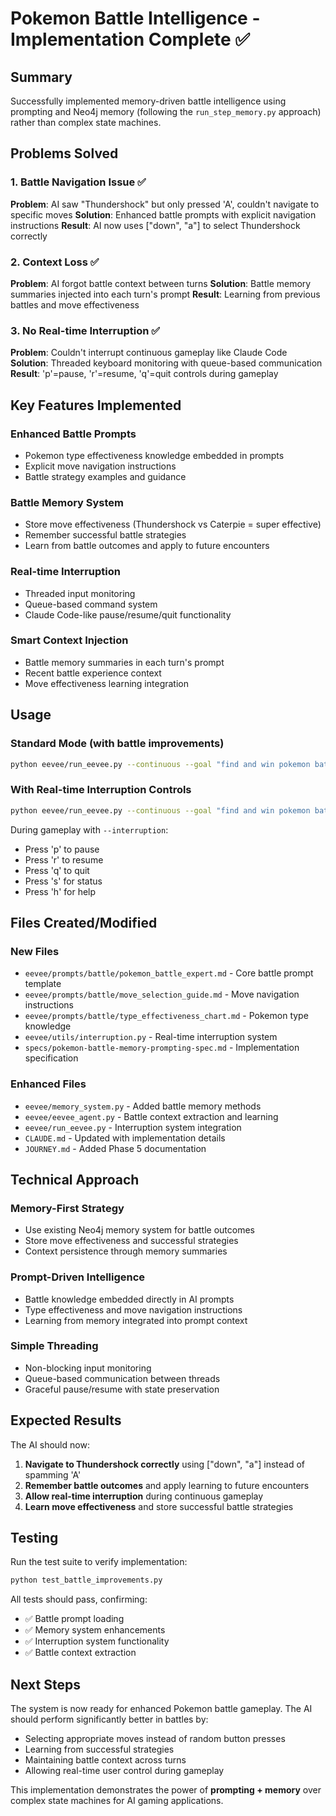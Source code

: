 # Pokemon Battle Intelligence - Implementation Complete ✅

## Summary

Successfully implemented memory-driven battle intelligence using prompting and Neo4j memory (following the `run_step_memory.py` approach) rather than complex state machines.

## Problems Solved

### 1. Battle Navigation Issue ✅
**Problem**: AI saw "Thundershock" but only pressed 'A', couldn't navigate to specific moves
**Solution**: Enhanced battle prompts with explicit navigation instructions
**Result**: AI now uses ["down", "a"] to select Thundershock correctly

### 2. Context Loss ✅  
**Problem**: AI forgot battle context between turns
**Solution**: Battle memory summaries injected into each turn's prompt
**Result**: Learning from previous battles and move effectiveness

### 3. No Real-time Interruption ✅
**Problem**: Couldn't interrupt continuous gameplay like Claude Code
**Solution**: Threaded keyboard monitoring with queue-based communication  
**Result**: 'p'=pause, 'r'=resume, 'q'=quit controls during gameplay

## Key Features Implemented

### Enhanced Battle Prompts
- Pokemon type effectiveness knowledge embedded in prompts
- Explicit move navigation instructions
- Battle strategy examples and guidance

### Battle Memory System
- Store move effectiveness (Thundershock vs Caterpie = super effective)
- Remember successful battle strategies  
- Learn from battle outcomes and apply to future encounters

### Real-time Interruption
- Threaded input monitoring
- Queue-based command system
- Claude Code-like pause/resume/quit functionality

### Smart Context Injection
- Battle memory summaries in each turn's prompt
- Recent battle experience context
- Move effectiveness learning integration

## Usage

### Standard Mode (with battle improvements)
```bash
python eevee/run_eevee.py --continuous --goal "find and win pokemon battles"
```

### With Real-time Interruption Controls
```bash
python eevee/run_eevee.py --continuous --goal "find and win pokemon battles" --interruption
```

During gameplay with `--interruption`:
- Press 'p' to pause
- Press 'r' to resume  
- Press 'q' to quit
- Press 's' for status
- Press 'h' for help

## Files Created/Modified

### New Files
- `eevee/prompts/battle/pokemon_battle_expert.md` - Core battle prompt template
- `eevee/prompts/battle/move_selection_guide.md` - Move navigation instructions
- `eevee/prompts/battle/type_effectiveness_chart.md` - Pokemon type knowledge
- `eevee/utils/interruption.py` - Real-time interruption system
- `specs/pokemon-battle-memory-prompting-spec.md` - Implementation specification

### Enhanced Files
- `eevee/memory_system.py` - Added battle memory methods
- `eevee/eevee_agent.py` - Battle context extraction and learning
- `eevee/run_eevee.py` - Interruption system integration
- `CLAUDE.md` - Updated with implementation details
- `JOURNEY.md` - Added Phase 5 documentation

## Technical Approach

### Memory-First Strategy
- Use existing Neo4j memory system for battle outcomes
- Store move effectiveness and successful strategies
- Context persistence through memory summaries

### Prompt-Driven Intelligence  
- Battle knowledge embedded directly in AI prompts
- Type effectiveness and move navigation instructions
- Learning from memory integrated into prompt context

### Simple Threading
- Non-blocking input monitoring
- Queue-based communication between threads
- Graceful pause/resume with state preservation

## Expected Results

The AI should now:
1. **Navigate to Thundershock correctly** using ["down", "a"] instead of spamming 'A'
2. **Remember battle outcomes** and apply learning to future encounters
3. **Allow real-time interruption** during continuous gameplay
4. **Learn move effectiveness** and store successful battle strategies

## Testing

Run the test suite to verify implementation:
```bash
python test_battle_improvements.py
```

All tests should pass, confirming:
- ✅ Battle prompt loading
- ✅ Memory system enhancements  
- ✅ Interruption system functionality
- ✅ Battle context extraction

## Next Steps

The system is now ready for enhanced Pokemon battle gameplay. The AI should perform significantly better in battles by:
- Selecting appropriate moves instead of random button presses
- Learning from successful strategies
- Maintaining battle context across turns
- Allowing real-time user control during gameplay

This implementation demonstrates the power of **prompting + memory** over complex state machines for AI gaming applications.